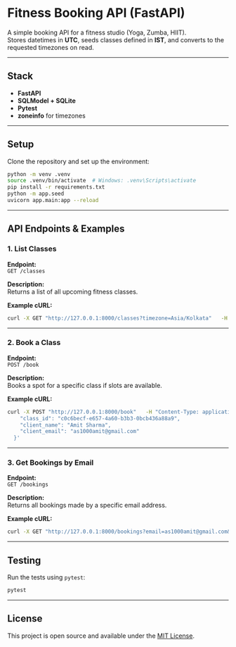 # Fitness Booking API (FastAPI)

A simple booking API for a fitness studio (Yoga, Zumba, HIIT).  
Stores datetimes in **UTC**, seeds classes defined in **IST**, and converts to the requested timezones on read.

---

## **Stack**
- **FastAPI**
- **SQLModel + SQLite**
- **Pytest**
- **zoneinfo** for timezones

---

## **Setup**

Clone the repository and set up the environment:

```bash
python -m venv .venv
source .venv/bin/activate  # Windows: .venv\Scripts\activate
pip install -r requirements.txt
python -m app.seed
uvicorn app.main:app --reload
```

---

## **API Endpoints & Examples**

### **1. List Classes**
**Endpoint:**  
`GET /classes`

**Description:**  
Returns a list of all upcoming fitness classes.

**Example cURL:**
```bash
curl -X GET "http://127.0.0.1:8000/classes?timezone=Asia/Kolkata"   -H "accept: application/json"
```

---

### **2. Book a Class**
**Endpoint:**  
`POST /book`

**Description:**  
Books a spot for a specific class if slots are available.

**Example cURL:**
```bash
curl -X POST "http://127.0.0.1:8000/book"   -H "Content-Type: application/json"   -d '{
    "class_id": "c0c6becf-e657-4a60-b3b3-0bcb436a88a9",
    "client_name": "Amit Sharma",
    "client_email": "as1000amit@gmail.com"
  }'
```

---

### **3. Get Bookings by Email**
**Endpoint:**  
`GET /bookings`

**Description:**  
Returns all bookings made by a specific email address.

**Example cURL:**
```bash
curl -X GET "http://127.0.0.1:8000/bookings?email=as1000amit@gmail.com&timezone=Asia/Kolkata"   -H "accept: application/json"
```

---

## **Testing**

Run the tests using `pytest`:

```bash
pytest
```

---

## **License**

This project is open source and available under the [MIT License](LICENSE).
